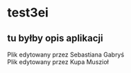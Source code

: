 # test3ei
## tu byłby opis aplikacji
Plik edytowany przez Sebastiana Gabryś <br>
Plik edytowany przez Kupa Muszioł
